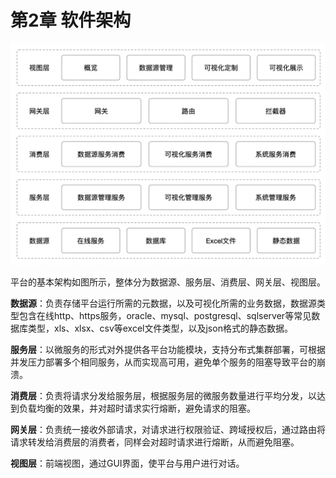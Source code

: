 # 第2章 软件架构

![architecture](../source/images/ch-02/architecture.png)

平台的基本架构如图所示，整体分为数据源、服务层、消费层、网关层、视图层。

**数据源**：负责存储平台运行所需的元数据，以及可视化所需的业务数据，数据源类型包含在线http、https服务，oracle、mysql、postgresql、sqlserver等常见数据库类型，xls、xlsx、csv等excel文件类型，以及json格式的静态数据。

**服务层**：以微服务的形式对外提供各平台功能模块，支持分布式集群部署，可根据并发压力部署多个相同服务，从而实现高可用，避免单个服务的阻塞导致平台的崩溃。

**消费层**：负责将请求分发给服务层，根据服务层的微服务数量进行平均分发，以达到负载均衡的效果，并对超时请求实行熔断，避免请求的阻塞。

**网关层**：负责统一接收外部请求，对请求进行权限验证、跨域授权后，通过路由将请求转发给消费层的消费者，同样会对超时请求进行熔断，从而避免阻塞。

**视图层**：前端视图，通过GUI界面，使平台与用户进行对话。
